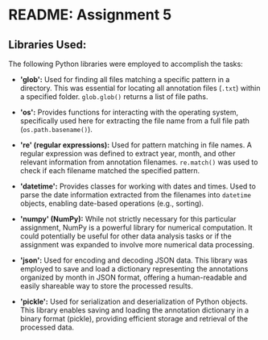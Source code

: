 # README: Assignment 5 



## Libraries Used:

The following Python libraries were employed to accomplish the tasks:


* **'glob':** Used for finding all files matching a specific pattern in a directory.  This was essential for locating all annotation files (`.txt`) within a specified folder.  `glob.glob()` returns a list of file paths.

* **'os':** Provides functions for interacting with the operating system, specifically used here for extracting the file name from a full file path (`os.path.basename()`).

* **'re' (regular expressions):**  Used for pattern matching in file names.  A regular expression was defined to extract year, month, and other relevant information from annotation filenames. `re.match()` was used to check if each filename matched the specified pattern.

* **'datetime':**  Provides classes for working with dates and times.  Used to parse the date information extracted from the filenames into `datetime` objects, enabling date-based operations (e.g., sorting).

* **'numpy' (NumPy):**  While not strictly necessary for this particular assignment, NumPy is a powerful library for numerical computation. It could potentially be useful for other data analysis tasks or if the assignment was expanded to involve more numerical data processing.

* **'json':**  Used for encoding and decoding JSON data. This library was employed to save and load a dictionary representing the annotations organized by month in JSON format, offering a human-readable and easily shareable way to store the processed results.

* **'pickle':**  Used for serialization and deserialization of Python objects.  This library enables saving and loading the annotation dictionary in a binary format (pickle), providing efficient storage and retrieval of the processed data.
